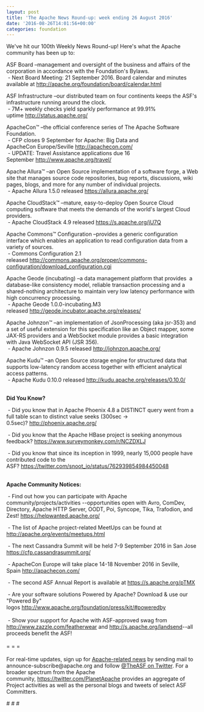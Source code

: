 ```yaml
---
layout: post
title: 'The Apache News Round-up: week ending 26 August 2016'
date: '2016-08-26T14:01:56+00:00'
categories: foundation
---
```

<p>We've hit our 100th Weekly News Round-up! Here's what the Apache community has been up to:</p> 
  <div> 
    <p>ASF Board –management and oversight of the business and affairs of the corporation in accordance with the Foundation's Bylaws.<br />&nbsp;- Next Board Meeting: 21 September 2016. Board calendar and minutes available at <a href="http://apache.org/foundation/board/calendar.html">http://apache.org/foundation/board/calendar.html</a></p> 
    <p>ASF Infrastructure –our distributed team on four continents keeps the ASF's infrastructure running around the clock.<br />&nbsp;- 7M+ weekly checks yield sparkly performance at 99.91% uptime&nbsp;<a href="http://status.apache.org/">http://status.apache.org/</a></p> 
  </div> 
  <div> 
    <p><a href="http://status.apache.org/"></a>ApacheCon™ –the official conference series of The Apache Software Foundation.<br />&nbsp;- CFP closes 9 September for Apache: Big Data and ApacheCon&nbsp;Europe/Seville&nbsp;<a href="http://apachecon.com/">http://apachecon.com/</a><br />&nbsp;- UPDATE: Travel Assistance applications due 16 September&nbsp;<a href="http://www.apache.org/travel/">http://www.apache.org/travel/</a></p> 
    <p>Apache Allura™ –an Open Source implementation of a software forge, a Web site that manages source code repositories, bug reports, discussions, wiki pages, blogs, and more for any number of individual projects.<br />&nbsp;- Apache Allura 1.5.0 released&nbsp;<a href="https://allura.apache.org/">https://allura.apache.org/</a></p> 
    <p>Apache CloudStack™ –mature, easy-to-deploy Open Source Cloud computing software that meets the demands of the world's largest Cloud providers.<br />&nbsp;- Apache CloudStack 4.9 released&nbsp;<a href="https://s.apache.org/jU7Q">https://s.apache.org/jU7Q</a></p> 
    <p>Apache Commons™ Configuration –provides a generic configuration interface which enables an application to read configuration data from a variety of sources.<br />&nbsp;- Commons Configuration 2.1 released&nbsp;<a href="http://commons.apache.org/proper/commons-configuration/download_configuration.cgi">http://commons.apache.org/proper/commons-configuration/download_configuration.cgi</a></p> 
    <p>Apache Geode (incubating)&nbsp;–a data management platform that provides &nbsp;a database-like consistency model, reliable transaction processing and a shared-nothing architecture to maintain very low latency performance with high concurrency processing.<br />&nbsp;- Apache Geode 1.0.0-incubating.M3 released&nbsp;<a href="http://geode.incubator.apache.org/releases/">http://geode.incubator.apache.org/releases/</a></p> 
    <p>Apache Johnzon™ –an implementation of JsonProcessing (aka jsr-353) and a set of useful extension for this specification like an Object mapper, some JAX-RS providers and a WebSocket module provides a basic integration with Java WebSocket API (JSR 356).<br />&nbsp;- Apache Johnzon 0.9.5 released <a href="http://johnzon.apache.org/">http://johnzon.apache.org/</a> </p> 
    <p>Apache Kudu™ –an Open Source storage engine for structured data that supports low-latency random access together with efficient analytical access patterns.<br />&nbsp;- Apache Kudu 0.10.0 released&nbsp;<a href="http://kudu.apache.org/releases/0.10.0/">http://kudu.apache.org/releases/0.10.0/</a><br /><br /></p> 
    <p><b>Did You Know?</b></p> 
    <p>&nbsp;- Did you know that in Apache Phoenix 4.8 a DISTINCT query went from a full table scan to distinct value seeks (300sec -&gt; 0.5sec)?&nbsp;<a href="http://phoenix.apache.org/">http://phoenix.apache.org/</a></p> 
    <p>&nbsp;- Did you know that the Apache HBase project is seeking anonymous feedback? <a href="https://www.surveymonkey.com/r/NCZDXLJ">https://www.surveymonkey.com/r/NCZDXLJ</a></p> 
  </div> 
  <div> 
    <p>&nbsp;- Did you know that since its inception in 1999, nearly 15,000 people have contributed code to the ASF?&nbsp;<a href="https://twitter.com/snoot_io/status/762939854984450048">https://twitter.com/snoot_io/status/762939854984450048</a></p> 
    <p><strong><br />Apache Community Notices:</strong></p> 
  </div> 
  <div> 
    <div> 
      <p>&nbsp;- Find out how you can participate with Apache community/projects/activities --opportunities open with Avro, ComDev, Directory, Apache HTTP Server, OODT, Poi, Syncope, Tika, Trafodion, and Zest!&nbsp;<a href="https://helpwanted.apache.org/">https://helpwanted.apache.org/</a></p> 
      <p><strong></strong></p> 
      <p>&nbsp;- The list of Apache project-related MeetUps can be found at <a href="http://apache.org/events/meetups.html">http://apache.org/events/meetups.html</a></p> 
      <p>&nbsp;- The next Cassandra Summit will be held 7-9 September 2016 in San Jose <a href="https://cfp.cassandrasummit.org/">https://cfp.cassandrasummit.org/<br /></a></p> 
    </div> 
    <p>&nbsp;- ApacheCon Europe will take place 14-18 November 2016 in Seville, Spain&nbsp;<a href="http://apachecon.com/">http://apachecon.com/</a></p> 
    <div> 
      <p>&nbsp;- The second ASF Annual Report is available at <a href="https://s.apache.org/pTMX">https://s.apache.org/pTMX</a></p> 
    </div> 
    <div>&nbsp;- Are your software solutions Powered by Apache? Download &amp; use our &quot;Powered By&quot; logos&nbsp;<a href="http://www.apache.org/foundation/press/kit/#poweredby">http://www.apache.org/foundation/press/kit/#poweredby</a></div> 
    <div><br /></div> 
    <div>&nbsp;- Show your support for Apache with ASF-approved swag from <a href="http://www.zazzle.com/featherwear">http://www.zazzle.com/featherwear</a> and&nbsp;<a href="http://s.apache.org/landsend">http://s.apache.org/landsend</a>--all proceeds benefit the ASF!&nbsp;</div> 
    <div><br /></div> 
    <div>= = =</div> 
    <div><br /></div> 
    <div>For real-time updates, sign up for <a href="http://apache.org/foundation/mailinglists.html#foundation-announce">Apache-related news</a> by sending mail to announce-subscribe@apache.org and follow <a href="https://twitter.com/TheASF">@TheASF on Twitter</a>. For a broader spectrum from the Apache community,&nbsp;<a href="http://s.apache.org/landsend">https://twitter.com/PlanetApache</a> provides an aggregate of Project activities as well as the personal blogs and tweets of select ASF Committers.</div> 
  </div> 
  <p># # #</p>
